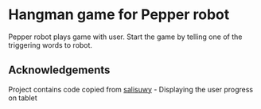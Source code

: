 # Hangman game for Pepper robot

Pepper robot plays game with user. Start the game by telling one of the triggering words to robot.

## Acknowledgements
Project contains code copied from [salisuwy](https://github.com/salisuwy/Pepper-Robot-Displays-User-Input) - Displaying the user progress on tablet


